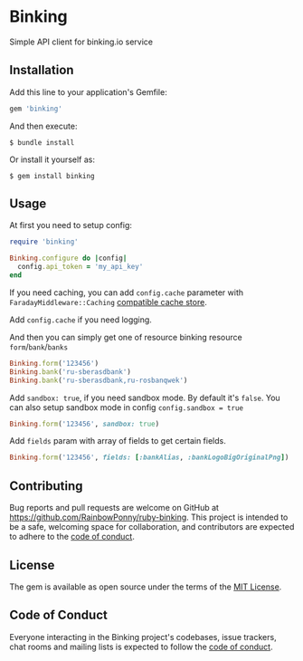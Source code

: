# Binking

Simple API client for binking.io service

## Installation

Add this line to your application's Gemfile:

```ruby
gem 'binking'
```

And then execute:

    $ bundle install

Or install it yourself as:

    $ gem install binking

## Usage

At first you need to setup config:

```ruby
require 'binking'

Binking.configure do |config|
  config.api_token = 'my_api_key'
end
```

If you need caching, you can add `config.cache` parameter with `FaradayMiddleware::Caching` [compatible cache store](https://github.com/lostisland/faraday_middleware/wiki/Caching).

Add `config.cache` if you need logging.

And then you can simply get one of resource binking resource `form`/`bank`/`banks`

```ruby
Binking.form('123456')
Binking.bank('ru-sberasdbank')
Binking.bank('ru-sberasdbank,ru-rosbanqwek')
```

Add `sandbox: true`, if you need sandbox mode. By default it's `false`. You can also setup sandbox mode in config `config.sandbox = true`

```ruby
Binking.form('123456', sandbox: true)
```

Add `fields` param with array of fields to get certain fields.

```ruby
Binking.form('123456', fields: [:bankAlias, :bankLogoBigOriginalPng])
```

## Contributing

Bug reports and pull requests are welcome on GitHub at https://github.com/RainbowPonny/ruby-binking. This project is intended to be a safe, welcoming space for collaboration, and contributors are expected to adhere to the [code of conduct](https://github.com/RainbowPonny/ruby-binking/blob/master/CODE_OF_CONDUCT.md).

## License

The gem is available as open source under the terms of the [MIT License](https://opensource.org/licenses/MIT).

## Code of Conduct

Everyone interacting in the Binking project's codebases, issue trackers, chat rooms and mailing lists is expected to follow the [code of conduct](https://github.com/RainbowPonny/ruby-binking/blob/master/CODE_OF_CONDUCT.md).
